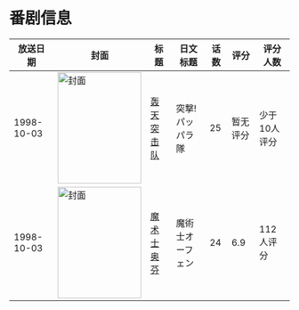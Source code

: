 # 番剧信息

|放送日期|封面|标题|日文标题|话数|评分|评分人数|
|---|---|---|---|---|---|---|
|1998-10-03|<img src="https://lain.bgm.tv/pic/cover/c/77/e8/21715_1eHBz.jpg" alt="封面" style="width:150px;height:200px;object-fit:cover;">|[轰天突击队](https://bangumi.tv/subject/21715)|突撃!パッパラ隊|25|暂无评分|少于10人评分|
|1998-10-03|<img src="https://lain.bgm.tv/pic/cover/c/40/b0/39064_w44mw.jpg" alt="封面" style="width:150px;height:200px;object-fit:cover;">|[魔术士奥芬](https://bangumi.tv/subject/39064)|魔術士オーフェン|24|6.9|112人评分|
